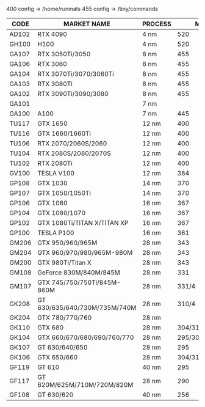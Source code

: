 
400 config -> /home/runmats
455 config -> /tiny/commands

| CODE | MARKET NAME                  | PROCESS | MODS | NVMT |
|------|------------------------------|---------|------|------|
| AD102 | RTX 4090                     | 4 nm    | 520  | YES  |
| GH100 | H100                         | 4 nm    | 520  | YES  |
| GA107 | RTX 3050Ti/3050              | 8 nm    | 455  | YES  |
| GA106 | RTX 3060                     | 8 nm    | 455  | YES  |
| GA104 | RTX 3070Ti/3070/3060Ti       | 8 nm    | 455  | YES  |
| GA103 | RTX 3080Ti                   | 8 nm    | 455  | YES  |
| GA102 | RTX 3090Ti/3090/3080         | 8 nm    | 455  | YES  |
| GA101 |                              | 7 nm    |      | YES  |
| GA100 | A100                         | 7 nm    | 445  | YES  |
| TU117 | GTX 1650                     | 12 nm   | 400  | YES  |
| TU116 | GTX 1660/1660Ti              | 12 nm   | 400  | YES  |
| TU106 | RTX 2070/2060S/2060          | 12 nm   | 400  | YES  |
| TU104 | RTX 2080S/2080/2070S         | 12 nm   | 400  | YES  |
| TU102 | RTX 2080Ti                   | 12 nm   | 400  | YES  |
| GV100 | TESLA V100                   | 12 nm   | 384  | YES  |
| GP108 | GTX 1030                     | 14 nm   | 370  | YES  |
| GP107 | GTX 1050/1050Ti              | 14 nm   | 370  | YES  |
| GP106 | GTX 1060                     | 16 nm   | 367  | YES  |
| GP104 | GTX 1080/1070                | 16 nm   | 367  | YES  |
| GP102 | GTX 1080Ti/TITAN X/TITAN XP  | 16 nm   | 367  | YES  |
| GP100 | TESLA P100                   | 16 nm   | 361  | NO   |
| GM206 | GTX 950/960/965M             | 28 nm   | 343  | NO   |
| GM204 | GTX 960/970/980/965M-980M    | 28 nm   | 343  | NO   |
| GM200 | GTX 980Ti/Titan X            | 28 nm   | 343  | NO   |
| GM108 | GeForce 830M/840M/845M       | 28 nm   | 331  | NO   |
| GM107 | GTX 745/750/750Ti/845M-860M  | 28 nm   | 331/4| NO   |
| GK208 | GT 630/635/640/730M/735M/740M| 28 nm   | 310/4|      |
| GK204 | GTX 780/770/760              | 28 nm   |      |      |
| GK110 | GTX 680                      | 28 nm   | 304/310/319 | |
| GK104 | GTX 660/670/680/690/760/770  | 28 nm   | 295/304/310/319 | |
| GK107 | GT 630/640/650               | 28 nm   | 295  |      |
| GK106 | GTX 650/660                  | 28 nm   | 304/310 |    |
| GF119 | GT 610                       | 40 nm   | 295  |      |
| GF117 | GT 620M/625M/710M/720M/820M  | 28 nm   | 290  |      |
| GF108 | GT 630/620                   | 40 nm   | 256  |      |
